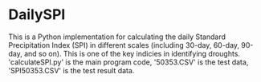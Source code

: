 # DailySPI
This is a Python implementation for calculating the daily Standard Precipitation Index (SPI) in different scales (including 30-day, 60-day, 90-day, and so on). This is one of the key indicies in identifying droughts. 'calculateSPI.py' is the main program code, '50353.CSV' is the test data, 'SPI50353.CSV' is the test result data.

